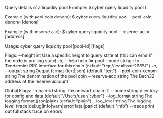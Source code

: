 Query details of a liquidity pool
Example:
$ cyber query liquidity pool 1

Example (with pool coin denom):
$ cyber query liquidity pool --pool-coin-denom=[denom]

Example (with reserve acc):
$ cyber query liquidity pool --reserve-acc=[address]

Usage:
  cyber query liquidity pool [pool-id] [flags]

Flags:
      --height int               Use a specific height to query state at (this can error if the node is pruning state)
  -h, --help                     help for pool
      --node string              <host>:<port> to Tendermint RPC interface for this chain (default "tcp://localhost:26657")
  -o, --output string            Output format (text|json) (default "text")
      --pool-coin-denom string   The denomination of the pool coin
      --reserve-acc string       The Bech32 address of the reserve account

Global Flags:
      --chain-id string     The network chain ID
      --home string         directory for config and data (default "/Users/user/.cyber")
      --log_format string   The logging format (json|plain) (default "plain")
      --log_level string    The logging level (trace|debug|info|warn|error|fatal|panic) (default "info")
      --trace               print out full stack trace on errors
